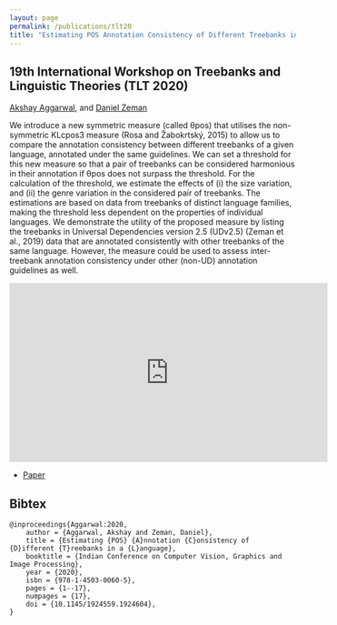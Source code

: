 ```yaml
---
layout: page
permalink: /publications/tlt20
title: "Estimating POS Annotation Consistency of Different Treebanks in a Language"
---
```


## 19th International Workshop on Treebanks and Linguistic Theories (TLT 2020)
[Akshay Aggarwal], and [Daniel Zeman]


We introduce a new symmetric measure (called θpos)
that utilises the non-symmetric KLcpos3 measure (Rosa and Žabokrtský, 2015) to
allow us to compare the annotation consistency between different treebanks
of a given language, annotated under the same guidelines. We can set a
threshold for this new measure so that a pair of treebanks can be
considered harmonious in their annotation if θpos does not
surpass the threshold. For the calculation of the threshold, we estimate
the effects of (i) the size variation, and (ii) the genre variation in the
considered pair of treebanks. The estimations are based on data from
treebanks of distinct language families, making the threshold less
dependent on the properties of individual languages. We demonstrate the
utility of the proposed measure by listing the treebanks in Universal
Dependencies version 2.5 (UDv2.5) (Zeman et al., 2019) data that are annotated
consistently with other treebanks of the same language. However, the
measure could be used to assess inter-treebank annotation consistency under
other (non-UD) annotation guidelines as well.

<div class="media-container">
    <iframe width="560" height="315" src="https://www.youtube.com/embed/QTYNjT-1XR8" frameborder="0" allow="accelerometer; autoplay; clipboard-write; encrypted-media; gyroscope; picture-in-picture" allowfullscreen></iframe>
</div>

  * [Paper]


## Bibtex
    @inproceedings{Aggarwal:2020,
        author = {Aggarwal, Akshay and Zeman, Daniel},
        title = {Estimating {POS} {A}nnotation {C}onsistency of {D}ifferent {T}reebanks in a {L}anguage},
        booktitle = {Indian Conference on Computer Vision, Graphics and Image Processing},
        year = {2020},
        isbn = {978-1-4503-0060-5},
        pages = {1--17},
        numpages = {17},
        doi = {10.1145/1924559.1924604},
    }


[Akshay Aggarwal]: /
[Daniel Zeman]:     https://ufal.mff.cuni.cz/daniel-zeman
[Paper]:            paperlink
